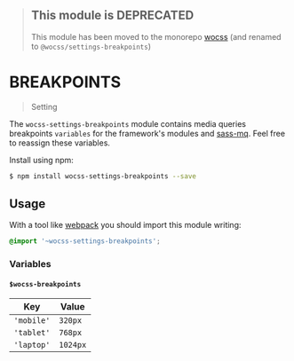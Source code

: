 > ## This module is DEPRECATED
> This module has been moved to the monorepo [wocss](https://github.com/wocss/wocss/tree/master/packages/settings.breakpoints#readme) (and renamed to `@wocss/settings-breakpoints`)

# BREAKPOINTS

> Setting

The `wocss-settings-breakpoints` module contains media queries breakpoints `variables` for the framework's modules and [sass-mq](https://github.com/sass-mq/sass-mq). Feel free to reassign these variables.

Install using npm:

```sh
$ npm install wocss-settings-breakpoints --save
```

## Usage

With a tool like [webpack](https://webpack.github.io/) you should import this module writing:

```scss
@import '~wocss-settings-breakpoints';
```

### Variables

#### `$wocss-breakpoints`

| Key | Value |
|---------------|-------|
| `'mobile'` | `320px` |
| `'tablet'` | `768px` |
| `'laptop'` | `1024px` |
